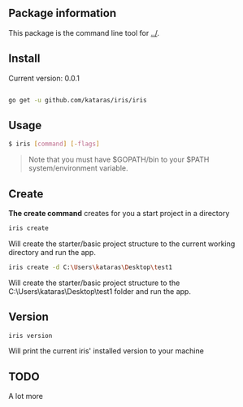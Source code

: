 ## Package information

This package is the command line tool for  [../](https://github.com/kataras/iris).


## Install
Current version: 0.0.1
```sh

go get -u github.com/kataras/iris/iris

```

## Usage


```sh
$ iris [command] [-flags]
```

> Note that you must have $GOPATH/bin to your $PATH system/environment variable.


## Create


**The create command** creates for you a start project in a directory

```sh
iris create
```

Will create the starter/basic project structure to the current working directory and run the app.

```sh
iris create -d C:\Users\kataras\Desktop\test1
```

Will create the starter/basic project structure to the C:\Users\kataras\Desktop\test1 folder and run the app.


## Version

```sh
iris version
```

Will print the current iris' installed version to your machine

## TODO

A lot more
